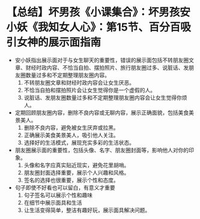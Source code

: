 # 【总结】坏男孩《小课集合》：坏男孩安小妖《我知女人心》：第15节、百分百吸引女神的展示面指南

-   安小妖指出展示面对于与女生聊天的重要性，错误的展示面包括不转朋友圈文章、财经时政内容、不恰当自拍、摆拍照片、旅行朋友圈过多、说脏话、发朋友圈数量过多和不定期整理朋友圈内容。
    1.  不转朋友圈文章和财经时政内容会让女生厌恶。
    2.  不恰当自拍和摆拍照片会让女生觉得你是一个虚假的人。
    3.  说脏话、发朋友圈数量过多和不定期整理朋友圈内容会让女生觉得你烦人。
-   定期回顾朋友圈内容，删除不良内容或无聊内容，展示正确面貌，包括美食美景美人。
    1.  删除不良内容，避免被女生厌弃或拉黑。
    2.  正确展示美食美景美人，吸引他人关注。
    3.  选择好的生活模式，展现充实多彩的生活状态。
-   朋友圈展示面的重要性，包括头像、名字、朋友圈封面等，影响他人对你的印象。
    1.  头像和名字应真实贴近现实，避免花里胡哨。
    2.  朋友圈封面选择重要，展示个人兴趣和风格。
    3.  签名的选择也很重要，展示个性和态度。
-   句子即使不好看也可以留白，有意义才重要
    1.  句子签名可以展示个性和趣味
    2.  在细节中展示面具和生活
    3.  让生活变得简单，整洁有趣好玩，展示面具解决问题。